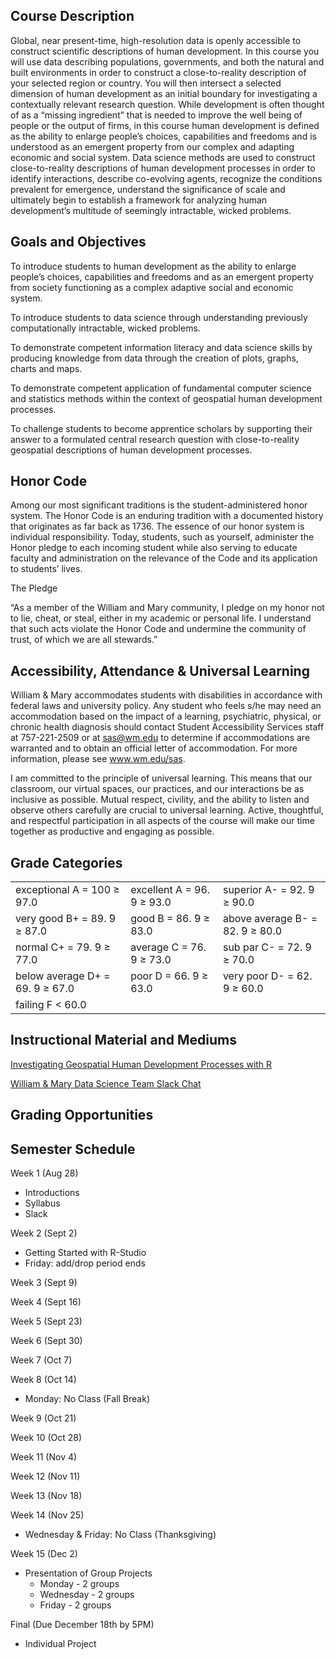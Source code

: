 ## Course Description

Global, near present-time, high-resolution data is openly accessible to construct scientific descriptions of human development. In this course you will use data describing populations, governments, and both the natural and built environments in order to construct a close-to-reality description of your selected region or country. You will then intersect a selected dimension of human development as an initial boundary for investigating a contextually relevant research question. While development is often thought of as a “missing ingredient” that is needed to improve the well being of people or the output of firms, in this course human development is defined as the ability to enlarge people’s choices, capabilities and freedoms and is understood as an emergent property from our complex and adapting economic and social system. Data science methods are used to construct close-to-reality descriptions of human development processes in order to identify interactions, describe co-evolving agents, recognize the conditions prevalent for emergence, understand the significance of scale and ultimately begin to establish a framework for analyzing human development’s multitude of seemingly intractable, wicked problems.

## Goals and Objectives
To introduce students to human development as the ability to enlarge people’s choices, capabilities and freedoms and as an emergent property from society functioning as a complex adaptive social and economic system.

To introduce students to data science through understanding previously computationally intractable, wicked problems.

To demonstrate competent information literacy and data science skills by producing knowledge from data through the creation of plots, graphs, charts and maps.

To demonstrate competent application of fundamental computer science and statistics methods within the context of geospatial human development processes.

To challenge students to become apprentice scholars by supporting their answer to a formulated central research question with close-to-reality geospatial descriptions of human development processes.

## Honor Code
Among our most significant traditions is the student-administered honor system. The Honor Code is an enduring tradition with a documented history that originates as far back as 1736. The essence of our honor system is individual responsibility. Today, students, such as yourself, administer the Honor pledge to each incoming student while also serving to educate faculty and administration on the relevance of the Code and its application to students’ lives.

The Pledge

“As a member of the William and Mary community, I pledge on my honor not to lie, cheat, or steal, either in my academic or personal life. I understand that such acts violate the Honor Code and undermine the community of trust, of which we are all stewards.”

## Accessibility, Attendance & Universal Learning
William & Mary accommodates students with disabilities in accordance with federal laws and university policy. Any student who feels s/he may need an accommodation based on the impact of a learning, psychiatric, physical, or chronic health diagnosis should contact Student Accessibility Services staff at 757-221-2509 or at sas@wm.edu to determine if accommodations are warranted and to obtain an official letter of accommodation. For more information, please see www.wm.edu/sas.

I am committed to the principle of universal learning. This means that our classroom, our virtual spaces, our practices, and our interactions be as inclusive as possible. Mutual respect, civility, and the ability to listen and observe others carefully are crucial to universal learning. Active, thoughtful, and respectful participation in all aspects of the course will make our time together as productive and engaging as possible.

## Grade Categories

|    |    |    |
| --- | --- | --- |
| exceptional A = 100 ≥ 97.0 |  excellent A = 96. ̄9 ≥ 93.0 |  superior A- = 92. ̄9 ≥ 90.0 |
| very good B+ = 89. ̄9 ≥ 87.0 |  good B = 86. ̄9 ≥ 83.0 |  above average B- = 82. ̄9 ≥ 80.0 |
| normal C+ = 79. ̄9 ≥ 77.0 |  average C = 76. ̄9 ≥ 73.0 |  sub par C- = 72. ̄9 ≥ 70.0 |
| below average D+ = 69. ̄9 ≥ 67.0 |  poor D = 66. ̄9 ≥ 63.0 |  very poor D- = 62. ̄9 ≥ 60.0 |
| failing F < 60.0 |

## Instructional Material and Mediums

<a href = "https://tyzao.gitbook.io/geodatasci/">Investigating Geospatial Human Development Processes with R</a>

<a href = "https://join.slack.com/t/wmdsi/shared_invite/enQtNjUwNTIwMTk1MzYwLTkzZjEzYmQ5NmVjMjUxNDUyMjRiODlkMDZmNTQzYmVkMjZlMTU3NTEzYWY2MjM0MmU5MmU5YjJiNTcyMjJiYmM"> William & Mary Data Science Team Slack Chat</a>

## Grading Opportunities


## Semester Schedule

Week 1 (Aug 28)
- Introductions
- Syllabus
- Slack

Week 2 (Sept 2)
- Getting Started with R-Studio
- Friday: add/drop period ends

Week 3 (Sept 9)

Week 4 (Sept 16)

Week 5 (Sept 23)

Week 6 (Sept 30)

Week 7 (Oct 7)

Week 8 (Oct 14)
- Monday: No Class (Fall Break)

Week 9 (Oct 21)

Week 10 (Oct 28)

Week 11 (Nov 4)

Week 12 (Nov 11)

Week 13 (Nov 18)

Week 14 (Nov 25)
- Wednesday & Friday: No Class (Thanksgiving)

Week 15 (Dec 2)
- Presentation of Group Projects
  - Monday - 2 groups
  - Wednesday - 2 groups
  - Friday - 2 groups

Final (Due December 18th by 5PM)
- Individual Project





